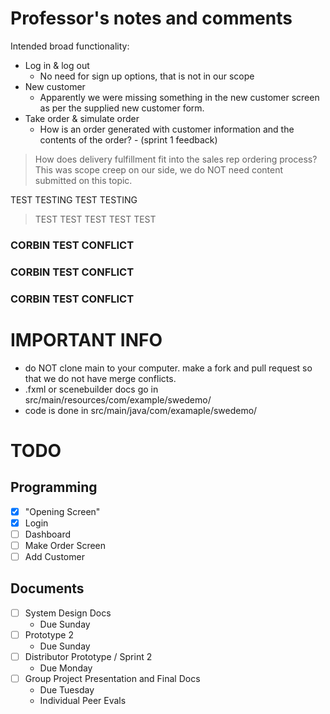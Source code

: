 # Professor's notes and comments

Intended broad functionality:
- Log in & log out
  - No need for sign up options, that is not in our scope
- New customer
  - Apparently we were missing something in the new customer screen as per the supplied new customer form. 
- Take order & simulate order
  - How is an order generated with customer information and the contents of the order? - (sprint 1 feedback)

> How does delivery fulfillment fit into the sales rep ordering process? 
This was scope creep on our side, we do NOT need content submitted on this topic.

TEST TESTING TEST TESTING

> TEST TEST TEST TEST TEST

### CORBIN TEST CONFLICT
### CORBIN TEST CONFLICT
### CORBIN TEST CONFLICT

# IMPORTANT INFO

- do NOT clone main to your computer. make a fork and pull request so that we do not have merge conflicts. 
- .fxml or scenebuilder docs go in src/main/resources/com/example/swedemo/
- code is done in src/main/java/com/examaple/swedemo/

# TODO

## Programming

- [x] "Opening Screen" 
- [x] Login 
- [ ] Dashboard
- [ ] Make Order Screen
- [ ] Add Customer

## Documents

- [ ] System Design Docs
  - Due Sunday
- [ ] Prototype 2
  - Due Sunday
- [ ] Distributor Prototype / Sprint 2
  - Due Monday
- [ ] Group Project Presentation and Final Docs
  - Due Tuesday
  - Individual Peer Evals
